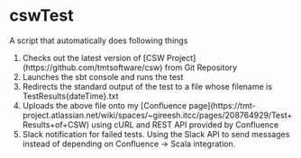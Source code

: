 # cswTest
A script that automatically does following things
<ol>
  <li>Checks out the latest version of [CSW Project](https://github.com/tmtsoftware/csw) from Git Repository</li>
  <li>Launches the sbt console and runs the test</li>
  <li>Redirects the standard output of the test to a file whose filename is TestResults{dateTime}.txt</li>
  <li>Uploads the above file onto my [Confluence page](https://tmt-project.atlassian.net/wiki/spaces/~gireesh.itcc/pages/208764929/Test+Results+of+CSW) using cURL and REST API provided by Confluence</li>
  <li>Slack notification for failed tests. Using the Slack API to send messages instead of depending on Confluence → Scala  integration.</li>
</ol>
